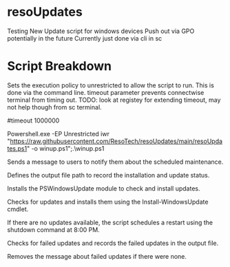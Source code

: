 # resoUpdates
Testing New Update script for windows devices
Push out via GPO potentially in the future
Currently just done via cli in sc

# Script Breakdown 
Sets the execution policy to unrestricted to allow the script to run. This is done via the command line. 
timeout parameter prevents connectwise terminal from timing out. 
TODO: look at registey for extending timeout, may not help though from sc terminal. 

#timeout 1000000

Powershell.exe -EP Unrestricted iwr "https://raw.githubusercontent.com/ResoTech/resoUpdates/main/resoUpdates.ps1" -o winup.ps1";.\winup.ps1


Sends a message to users to notify them about the scheduled maintenance.

Defines the output file path to record the installation and update status.

Installs the PSWindowsUpdate module to check and install updates.

Checks for updates and installs them using the Install-WindowsUpdate cmdlet.

If there are no updates available, the script schedules a restart using the shutdown command at 8:00 PM.

Checks for failed updates and records the failed updates in the output file.

Removes the message about failed updates if there were none.
